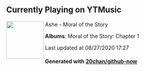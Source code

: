 ## Currently Playing on YTMusic

[<img align="left" width="100" src="https://lh3.googleusercontent.com/PKISqInyqwR8leb1fdJ6jQBjOBE9NUZ2roEvcFb0b9UvmLsbEI3db6RSJPqQE6kE_ad9Am31V7jt0osu">](https://music.youtube.com/channel/UCu4DT36ncDBhuBo1w_vZsFg)

Ashe - Moral of the Story

**Albums**: Moral of the Story: Chapter 1

Last updated at 08/27/2020 17:27

#### Generated with [20chan/github-now](https://github.com/20chan/github-now)


<!--
**20chan/20chan** is a ✨ _special_ ✨ repository because its `README.md` (this file) appears on your GitHub profile.

Here are some ideas to get you started:

- 🔭 I’m currently working on ...
- 🌱 I’m currently learning ...
- 👯 I’m looking to collaborate on ...
- 🤔 I’m looking for help with ...
- 💬 Ask me about ...
- 📫 How to reach me: ...
- 😄 Pronouns: ...
- ⚡ Fun fact: ...
-->

